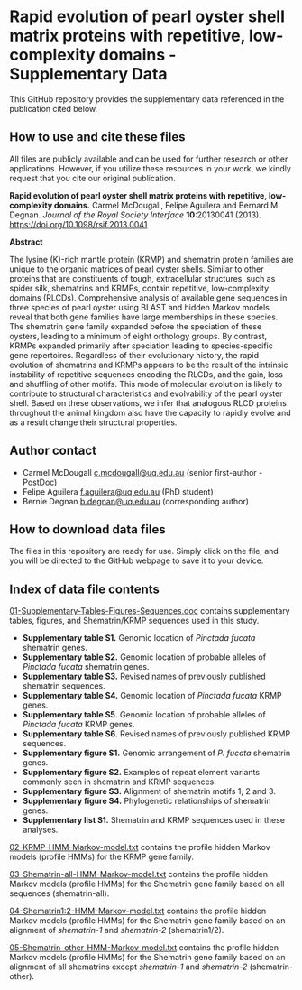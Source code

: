 # Rapid evolution of pearl oyster shell matrix proteins with repetitive, low-complexity domains - Supplementary Data

This GitHub repository provides the supplementary data referenced in the publication cited below.

## How to use and cite these files 

All files are publicly available and can be used for further research or other applications. However, if you utilize these resources in your work, we kindly request that you cite our original publication.

**Rapid evolution of pearl oyster shell matrix proteins with repetitive, low-complexity domains.** Carmel McDougall, Felipe Aguilera and Bernard M. Degnan. *Journal of the Royal Society Interface* **10**:20130041 (2013). https://doi.org/10.1098/rsif.2013.0041

**Abstract**

The lysine (K)-rich mantle protein (KRMP) and shematrin protein families are unique to the organic matrices of pearl oyster shells. Similar to other proteins that are constituents of tough, extracellular structures, such as spider silk, shematrins and KRMPs, contain repetitive, low-complexity domains (RLCDs). Comprehensive analysis of available gene sequences in three species of pearl oyster using BLAST and hidden Markov models reveal that both gene families have large memberships in these species. The shematrin gene family expanded before the speciation of these oysters, leading to a minimum of eight orthology groups. By contrast, KRMPs expanded primarily after speciation leading to species-specific gene repertoires. Regardless of their evolutionary history, the rapid evolution of shematrins and KRMPs appears to be the result of the intrinsic instability of repetitive sequences encoding the RLCDs, and the gain, loss and shuffling of other motifs. This mode of molecular evolution is likely to contribute to structural characteristics and evolvability of the pearl oyster shell. Based on these observations, we infer that analogous RLCD proteins throughout the animal kingdom also have the capacity to rapidly evolve and as a result change their structural properties.

## Author contact

- Carmel McDougall c.mcdougall@uq.edu.au (senior first-author - PostDoc)
- Felipe Aguilera f.aguilera@uq.edu.au (PhD student)
- Bernie Degnan b.degnan@uq.edu.au (corresponding author)

## How to download data files

The files in this repository are ready for use. Simply click on the file, and you will be directed to the GitHub webpage to save it to your device.

## Index of data file contents

[01-Supplementary-Tables-Figures-Sequences.doc](https://github.com/faguil/RLCD-Evolution/blob/main/01-Supplementary-Tables-Figures-Sequences.doc) contains supplementary tables, figures, and Shematrin/KRMP sequences used in this study.

- **Supplementary table S1.** Genomic location of *Pinctada fucata* shematrin genes.
- **Supplementary table S2.** Genomic location of probable alleles of *Pinctada fucata* shematrin genes.
- **Supplementary table S3.** Revised names of previously published shematrin sequences.
- **Supplementary table S4.** Genomic location of *Pinctada fucata* KRMP genes.
- **Supplementary table S5.** Genomic location of probable alleles of *Pinctada fucata* KRMP genes.
- **Supplementary table S6.** Revised names of previously published KRMP sequences.
- **Supplementary figure S1.** Genomic arrangement of *P. fucata* shematrin genes.
- **Supplementary figure S2.** Examples of repeat element variants commonly seen in shematrin and KRMP sequences.
- **Supplementary figure S3.** Alignment of shematrin motifs 1, 2 and 3.
- **Supplementary figure S4.** Phylogenetic relationships of shematrin genes.
- **Supplementary list S1.** Shematrin and KRMP sequences used in these analyses.

[02-KRMP-HMM-Markov-model.txt](https://github.com/faguil/RLCD-Evolution/blob/main/02-KRMP-HMM-Markov-model.txt) contains the profile hidden Markov models (profile HMMs) for the KRMP gene family.

[03-Shematrin-all-HMM-Markov-model.txt](https://github.com/faguil/RLCD-Evolution/blob/main/03-Shematrin-all-HMM-Markov-model.txt) contains the profile hidden Markov models (profile HMMs) for the Shematrin gene family based on all sequences (shematrin-all).

[04-Shematrin1:2-HMM-Markov-model.txt](https://github.com/faguil/RLCD-Evolution/blob/main/04-Shematrin1:2-HMM-Markov-model.txt) contains the profile hidden Markov models (profile HMMs) for the Shematrin gene family based on an alignment of *shematrin-1* and *shematrin-2* (shematrin1/2).

[05-Shematrin-other-HMM-Markov-model.txt](https://github.com/faguil/RLCD-Evolution/blob/main/05-Shematrin-other-HMM-Markov-model.txt) contains the profile hidden Markov models (profile HMMs) for the Shematrin gene family based on an alignment of all shematrins except *shematrin-1* and *shematrin-2* (shematrin-other).
